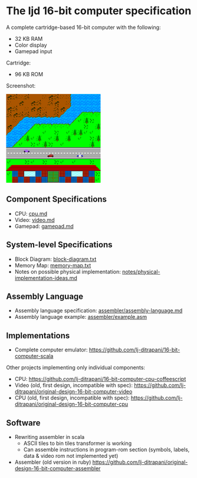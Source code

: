 <!-- =============================================================== -->
The ljd 16-bit computer specification
=====================================

A complete cartridge-based 16-bit computer
with the following:
- 32 KB RAM
- Color display
- Gamepad input

Cartridge:
- 96 KB ROM

Screenshot:

![video/example-screen.png](video/example-screen.png)


Component Specifications
------------------------

- CPU:  [cpu.md](cpu.md)
- Video:  [video.md](video.md)
- Gamepad:  [gamepad.md](gamepad.md)


System-level Specifications
---------------------------

- Block Diagram: [block-diagram.txt](block-diagram.txt)
- Memory Map:  [memory-map.txt](memory-map.txt)
- Notes on possible physical implementation:
  [notes/physical-implementation-ideas.md](notes/physical-implementation-ideas.md)


Assembly Language
-----------------
- Assembly language specification: [assembler/assembly-language.md](assembler/assembly-language.md)
- Assembly language example: [assembler/example.asm](assembler/example.asm)


Implementations
---------------

- Complete computer emulator: <https://github.com/lj-ditrapani/16-bit-computer-scala>

Other projects implementing only individual components:
- CPU: <https://github.com/lj-ditrapani/16-bit-computer-cpu-coffeescript>
- Video (old, first design, incompatible with spec): <https://github.com/lj-ditrapani/original-design-16-bit-computer-video>
- CPU (old, first design, incompatible with spec): <https://github.com/lj-ditrapani/original-design-16-bit-computer-cpu>


Software
--------

- Rewriting assembler in scala
    - ASCII tiles to bin tiles transformer is working
    - Can assemble instructions in program-rom section
      (symbols, labels, data & video rom not implemented yet)
- Assembler (old version in ruby) <https://github.com/lj-ditrapani/original-design-16-bit-computer-assembler>

